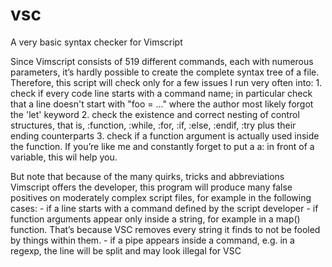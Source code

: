 vsc
===

A very basic syntax checker for Vimscript

Since Vimscript consists of 519 different commands, each with numerous parameters, it’s hardly possible to create the complete syntax tree of a file.
Therefore, this script will check only for a few issues I run very often into:
	1. check if every code line starts with a command name; in particular check that a line doesn't start with "foo = ..." where the author most likely forgot the 'let' keyword
	2. check the existence and correct nesting of control structures, that is, :function, :while, :for, :if, :else, :endif, :try plus their ending counterparts
	3. check if a function argument is actually used inside the function. If you’re like me and constantly forget to put a a: in front of a variable, this wil help you.

But note that because of the many quirks, tricks and abbreviations Vimscript offers the developer, this program will produce many false positives on moderately complex script files, for example in the following cases:
	- if a line starts with a command defined by the script developer
	- if function arguments appear only inside a string, for example in a map() function. That’s because VSC removes every string it finds to not be fooled by things within them.
	- if a pipe appears inside a command, e.g. in a regexp, the line will be split and may look illegal for VSC
